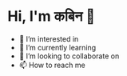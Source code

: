 

# Hi, I'm कबिन 👋


- 👀 I’m interested in  
- 🌱 I’m currently learning  
- 💞️ I’m looking to collaborate on 
- 📫 How to reach me  

